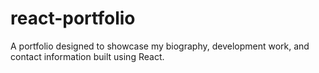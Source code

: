 # react-portfolio
A portfolio designed to showcase my biography, development work, and contact information built using React.
